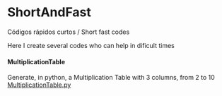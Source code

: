 # ShortAndFast
Códigos rápidos curtos / Short fast codes

Here I create several codes who can help in dificult times

#### MultiplicationTable
Generate, in python, a Multiplication Table with 3 columns, from 2 to 10  
[MultiplicationTable.py](https://github.com/edisoncoder/ShortAndFast/blob/main/multiplicationTable.py)
